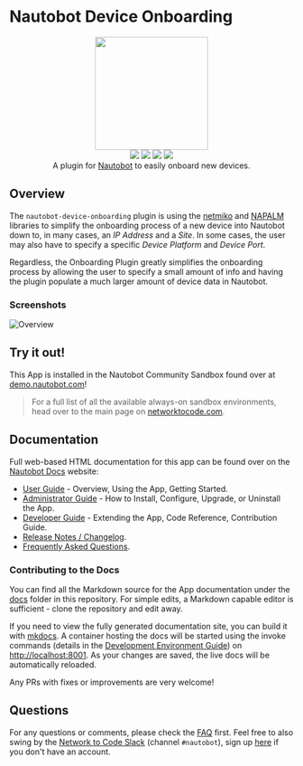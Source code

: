 # Nautobot Device Onboarding

<p align="center">
  <img src="https://raw.githubusercontent.com/nautobot/nautobot-plugin-device-onboarding/develop/docs/images/icon-NautobotDeviceOnboarding.png" class="logo" height="200px">
  <br>
  <a href="https://github.com/nautobot/nautobot-plugin-device-onboarding/actions"><img src="https://github.com/nautobot/nautobot-plugin-device-onboarding/actions/workflows/ci.yml/badge.svg?branch=develop"></a>
  <a href="https://docs.nautobot.com/projects/device-onboarding/"><img src="https://readthedocs.org/projects/nautobot-plugin-device-onboarding/badge/"></a>
  <a href="https://pypi.org/project/nautobot-device-onboarding/"><img src="https://img.shields.io/pypi/v/nautobot-device-onboarding"></a>
  <a href="https://pypi.org/project/nautobot-device-onboarding/"><img src="https://img.shields.io/pypi/dm/nautobot-device-onboarding"></a>
  <br>
  A plugin for <a href="https://github.com/nautobot/nautobot">Nautobot</a> to easily onboard new devices.
</p>

## Overview

The `nautobot-device-onboarding` plugin is using the [netmiko](https://github.com/ktbyers/netmiko) and [NAPALM](https://napalm.readthedocs.io/en/latest/) libraries to simplify the onboarding process of a new device into Nautobot down to, in many cases, an *IP Address* and a *Site*. In some cases, the user may also have to specify a specific *Device Platform* and *Device Port*.

Regardless, the Onboarding Plugin greatly simplifies the onboarding process
by allowing the user to specify a small amount of info and having the plugin populate a much larger amount of device data in Nautobot.

### Screenshots

![Overview](https://raw.githubusercontent.com/nautobot/nautobot-plugin-device-onboarding/develop/docs/images/onboarding_tasks_view.png)

## Try it out!

This App is installed in the Nautobot Community Sandbox found over at [demo.nautobot.com](https://demo.nautobot.com/)!

> For a full list of all the available always-on sandbox environments, head over to the main page on [networktocode.com](https://www.networktocode.com/nautobot/sandbox-environments/).

## Documentation

Full web-based HTML documentation for this app can be found over on the [Nautobot Docs](https://nbdocs.pages.dev/) website:

- [User Guide](https://docs.nautobot.com/projects/device-onboarding/user/app_overview/) - Overview, Using the App, Getting Started.
- [Administrator Guide](https://docs.nautobot.com/projects/device-onboarding/admin/install/) - How to Install, Configure, Upgrade, or Uninstall the App.
- [Developer Guide](https://docs.nautobot.com/projects/device-onboarding/dev/contributing/) - Extending the App, Code Reference, Contribution Guide.
- [Release Notes / Changelog](https://docs.nautobot.com/projects/device-onboarding/admin/release_notes/).
- [Frequently Asked Questions](https://docs.nautobot.com/projects/device-onboarding/user/faq/).

### Contributing to the Docs

You can find all the Markdown source for the App documentation under the [docs](https://github.com/nautobot/nautobot-plugin-device-onboarding/tree/develop/docs) folder in this repository. For simple edits, a Markdown capable editor is sufficient - clone the repository and edit away.

If you need to view the fully generated documentation site, you can build it with [mkdocs](https://www.mkdocs.org/). A container hosting the docs will be started using the invoke commands (details in the [Development Environment Guide](https://docs.nautobot.com/projects/device-onboarding/dev/dev_environment/#docker-development-environment)) on [http://localhost:8001](http://localhost:8001). As your changes are saved, the live docs will be automatically reloaded.

Any PRs with fixes or improvements are very welcome!

## Questions

For any questions or comments, please check the [FAQ](https://docs.nautobot.com/projects/device-onboarding//user/faq/) first. Feel free to also swing by the [Network to Code Slack](https://networktocode.slack.com/) (channel `#nautobot`), sign up [here](http://slack.networktocode.com/) if you don't have an account.
